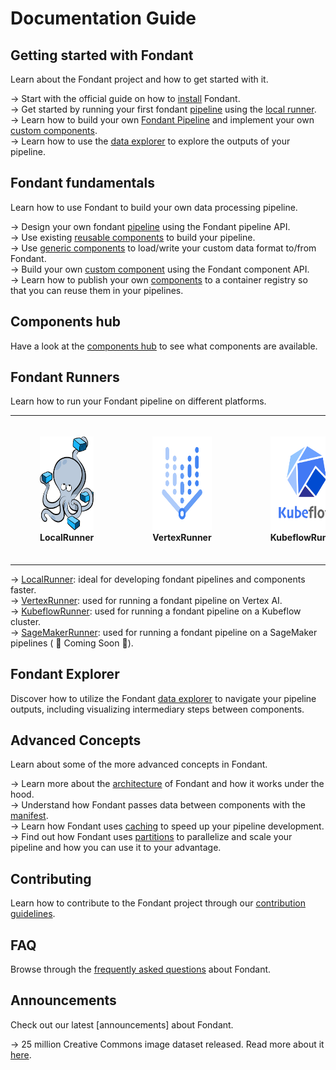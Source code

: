 # Documentation Guide

## Getting started with Fondant

Learn about the Fondant project and how to get started with it.

→ Start with the official guide on how to [install](guides/installation.md) Fondant.  
→ Get started by running your first fondant [pipeline](guides/first_pipeline.md) using the [local
runner](runners/local.md).  
→ Learn how to build your own [Fondant Pipeline](guides/build_a_simple_pipeline.md) and implement your 
own [custom components](guides/implement_custom_components.md).    
→ Learn how to use the [data explorer](data_explorer.md) to explore the outputs of your pipeline.

## Fondant fundamentals

Learn how to use Fondant to build your own data processing pipeline.

-> Design your own fondant [pipeline](pipeline.md) using the Fondant pipeline API.  
-> Use existing [reusable components](components/hub.md) to build your pipeline.  
-> Use [generic components](components/generic_component.md) to load/write your custom data format
to/from Fondant.  
-> Build your own [custom component](components/custom_component.md) using the Fondant component
API.  
-> Learn how to publish your own [components](components/publishing_components.md) to a container
registry so that you can reuse them in your pipelines.

## Components hub

Have a look at the [components hub](components/hub.md) to see what components are available.

## Fondant Runners

Learn how to run your Fondant pipeline on different platforms.

<table class="images" width="100%" style="border: 0px solid white; width: 100%; text-align: center;">
    <tr style="border: 0px;">
        <td width="25%" style="border: 0px; width: 25%">
            <figure>
                <img src="https://github.com/ml6team/fondant/blob/main/docs/art/runners/docker_compose.png?raw=true" width="200" height="200" style="height: 150px; margin-left: auto; margin-right: auto;" />
                <figcaption class="caption"><strong>LocalRunner</strong></figcaption>
            </figure>
        </td>
        <td width="25%" style="border: 0px; width: 25%">
            <figure>
                <img src="https://github.com/ml6team/fondant/blob/main/docs/art/runners/vertex_ai.png?raw=true" width="200" height="200" style="height: 150px; margin-left: auto; margin-right: auto;" />
                <figcaption class="caption"><strong>VertexRunner</strong></figcaption>
            </figure>
        </td>
        <td width="25%" style="border: 0px; width: 25%">
            <figure>
                <img src="https://github.com/ml6team/fondant/blob/main/docs/art/runners/kubeflow_pipelines.png?raw=true" width="200" height="200" style="height: 150px; margin-left: auto; margin-right: auto;" />
                <figcaption class="caption"><strong>KubeflowRunner</strong></figcaption>
            </figure>
        </td>
        <td width="25%" style="border: 0px; width: 25%">
            <figure>
                <img src="https://github.com/ml6team/fondant/blob/main/docs/art/runners/sagemaker.png?raw=true" width="200" height="200" style="height: 150px; margin-left: auto; margin-right: auto;" />
                <figcaption class="caption"><strong>🚧SageMakerRunner🚧</strong></figcaption>
            </figure>
        </td>
    </tr>
</table>




-> [LocalRunner](runners/local.md): ideal for developing fondant pipelines and components faster.   
-> [VertexRunner](runners/vertex.md): used for running a fondant pipeline on Vertex AI.  
-> [KubeflowRunner](runners/kfp.md): used for running a fondant pipeline on a Kubeflow cluster.  
-> [SageMakerRunner](runners/kfp.md): used for running a fondant pipeline on a SageMaker pipelines (
🚧 Coming Soon 🚧).

## Fondant Explorer

Discover how to utilize the Fondant [data explorer](data_explorer.md) to navigate your pipeline
outputs, including visualizing intermediary steps between components.

## Advanced Concepts

Learn about some of the more advanced concepts in Fondant.

-> Learn more about the [architecture](architecture.md) of Fondant and how it works under the
hood.  
-> Understand how Fondant passes data between components with the [manifest](manifest.md).  
-> Learn how Fondant uses [caching](caching.md) to speed up your pipeline development.  
-> Find out how Fondant uses [partitions](partitions.md) to parallelize and scale your pipeline and
how you can use it to your advantage.

## Contributing

Learn how to contribute to the Fondant project through
our [contribution guidelines](contributing.md).

## FAQ

Browse through the [frequently asked questions](faq.md) about Fondant.

## Announcements

Check out our latest [announcements] about Fondant.

-> 25 million Creative Commons image dataset released. Read more about it [here](announcements/CC_25M_press_release.md).


